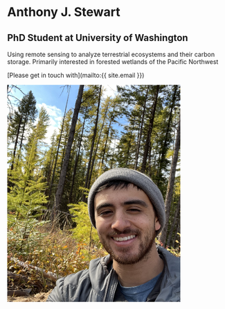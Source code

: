 # Anthony J. Stewart 
## PhD Student at University of Washington
Using remote sensing to analyze terrestrial ecosystems and their carbon storage. Primarily interested in forested wetlands of the Pacific Northwest 

[Please get in touch with](mailto:{{ site.email }})

<img src="IMG_0034.JPG" width="400" height="500">
